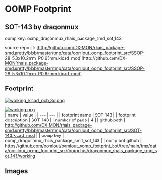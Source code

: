 # OOMP Footprint  
## SOT-143  by dragonmux  
  
oomp key: oomp_dragonmux_rhais_package_smd_sot_143  
  
source repo at: [http://github.com/DX-MON/rhais_package-smd.pretty/blob/master/tmp/data/oomlout_oomp_footprint_src/SSOP-28_5.3x10.2mm_P0.65mm.kicad_mod](http://github.com/DX-MON/rhais_package-smd.pretty/blob/master/tmp/data/oomlout_oomp_footprint_src/SSOP-28_5.3x10.2mm_P0.65mm.kicad_mod)  
## Footprint  
  
[![working_kicad_pcb_3d.png](working_kicad_pcb_3d_600.png)](working_kicad_pcb_3d.png)  
  
[![working.png](working_600.png)](working.png)  
| name | value | 
| --- | --- | 
| footprint name | SOT-143 | 
| footprint description | SOT-143 | 
| number of pads | 4 | 
| github path | http://github.com/DX-MON/rhais_package-smd.pretty/blob/master/tmp/data/oomlout_oomp_footprint_src/SOT-143.kicad_mod | 
| oomp key | oomp_dragonmux_rhais_package_smd_sot_143 | 
| oomp bot github | https://github.com/oomlout/oomlout_oomp_footprint_bot/tree/main/tmp/data/oomlout_oomp_footprint_src/footprints/dragonmux_rhais_package_smd_sot_143/working | 
## Images  
